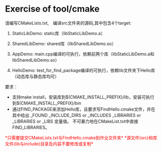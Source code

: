 # Exercise of tool/cmake

请编写CMakeLists.txt,　编译src文件夹的源码,其中包含4个target:

1. StaticLibDemo: static库（libStaticLibDemo.a）

2. SharedLibDemo: shared库（libSharedLibDemo.so）

3. AppDemo: main.cpp编译的可执行，依赖前两个库（libStaticLibDemo.a和libSharedLibDemo.so）
	
4. HelloDemo: test_for_find_package编译的可执行，依赖lib文件夹下Hello库（动态库与静态库均可）

要求：
* 支持make install，安装库到\$(CMAKE_INSTALL_PREFIX)/lib，安装可执行到\$(CMAKE_INSTALL_PREFIX)/bin
* 通过FIND_PACKAGE来添加Hello库，且要求写FindHello.cmake文件，并在其中给出
<NAME>_FOUND
<NAME>_INCLUDE_DIRS or <NAME>_INCLUDES
<NAME>_LIBRARIES or <NAME>_LIBRARIES or <NAME>_LIBS
变量值。
不可暴力地在CMakeList.txt中直接FIND_LIBRARIES。

<font color='red'>
*只需要提交CMakeLists.txt与FindHello.cmake到作业文件夹*
*源文件(src)和库文件(lib与include)目录及内容不要修改或复制*　
</font>

